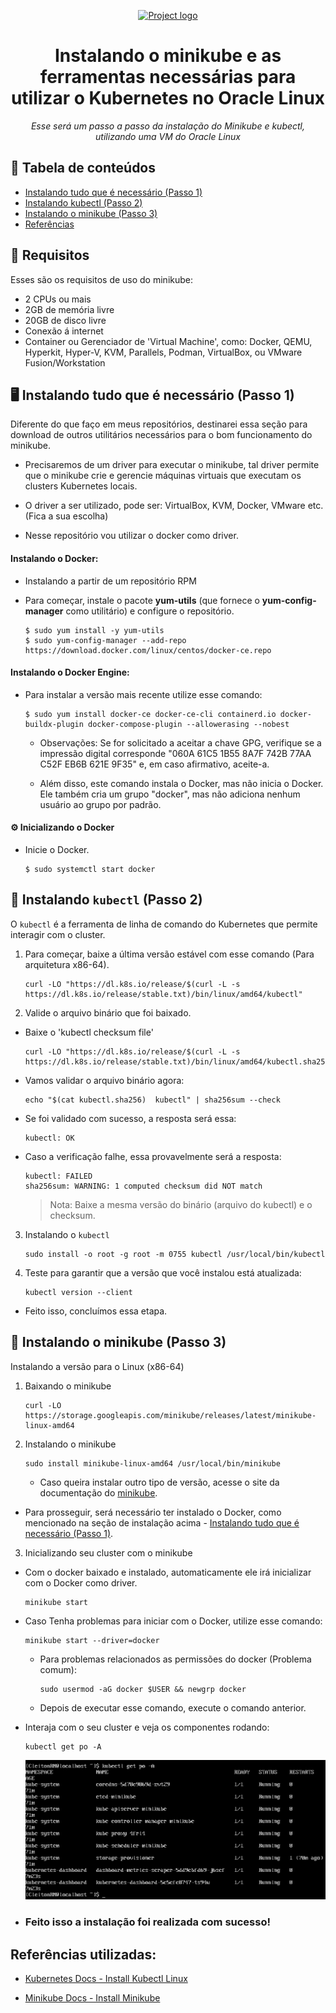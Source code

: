 
<p align="center">
  <a href="" rel="noopener">
 <img max-width=400px height=100px src="https://upload.wikimedia.org/wikipedia/commons/thumb/4/45/Logo_CompassoUOL_Positivo.png/1200px-Logo_CompassoUOL_Positivo.png" alt="Project logo"></a>
</p>

<h1 align="center">Instalando o minikube e as ferramentas necessárias para utilizar o Kubernetes no Oracle Linux</h1> 
<p align="center"><i>Esse será um passo a passo da instalação do Minikube e kubectl, utilizando uma VM do Oracle Linux</i></p>

## 📝 Tabela de conteúdos
- [Instalando tudo que é necessário (Passo 1)](#step1)
- [Instalando kubectl (Passo 2)](#step2)
- [ Instalando o minikube (Passo 3)](#step3)
- [Referências](#documentation)

## 📑 Requisitos
Esses são os requisitos de uso do minikube:
- 2 CPUs ou mais
- 2GB de memória livre
- 20GB de disco livre
- Conexão á internet
- Container ou Gerenciador de 'Virtual Machine', como: Docker, QEMU, Hyperkit, Hyper-V, KVM, Parallels, Podman, VirtualBox, ou VMware Fusion/Workstation

## 🖥️ Instalando tudo que é necessário (Passo 1)<a name = "step1"></a>

Diferente do que faço em meus repositórios, destinarei essa seção para download de outros utilitários necessários para o bom funcionamento do minikube.

- Precisaremos de um driver para executar o minikube, tal driver permite que o minikube crie e gerencie máquinas virtuais que executam os clusters Kubernetes locais. 

- O driver a ser utilizado, pode ser: VirtualBox, KVM, Docker, VMware etc. (Fica a sua escolha)

- Nesse repositório vou utilizar o docker como driver.

#### Instalando o Docker:

- Instalando a partir de um repositório RPM
- Para começar, instale o pacote **yum-utils** (que fornece o **yum-config-manager** como utilitário) e configure o repositório.

    ```
    $ sudo yum install -y yum-utils
    $ sudo yum-config-manager --add-repo https://download.docker.com/linux/centos/docker-ce.repo
    ```

#### Instalando o Docker Engine:

- Para instalar a versão mais recente utilize esse comando:

    ```
    $ sudo yum install docker-ce docker-ce-cli containerd.io docker-buildx-plugin docker-compose-plugin --allowerasing --nobest
    ```

    - Observações: Se for solicitado a aceitar a chave GPG, verifique se a impressão digital corresponde "060A 61C5 1B55 8A7F 742B 77AA C52F EB6B 621E 9F35" e, em caso afirmativo, aceite-a.
    
    - Além disso, este comando instala o Docker, mas não inicia o Docker. Ele também cria um grupo "docker", mas não adiciona nenhum usuário ao grupo por padrão.

#### ⚙️ Inicializando o Docker <a name = "step2"></a>

- Inicie o Docker.

    ```
    $ sudo systemctl start docker
    ```


## 🔽 Instalando `kubectl` (Passo 2)<a name = "step2"></a>

O `kubectl` é a ferramenta de linha de comando do Kubernetes que permite interagir com o cluster.

1. Para começar, baixe a última versão estável com esse comando (Para arquitetura x86-64).

    ```
    curl -LO "https://dl.k8s.io/release/$(curl -L -s https://dl.k8s.io/release/stable.txt)/bin/linux/amd64/kubectl"
    ```

2. Valide o arquivo binário que foi baixado.

- Baixe o 'kubectl checksum file'
    ```
    curl -LO "https://dl.k8s.io/release/$(curl -L -s https://dl.k8s.io/release/stable.txt)/bin/linux/amd64/kubectl.sha256"
    ```

- Vamos validar o arquivo binário agora:

    ```
    echo "$(cat kubectl.sha256)  kubectl" | sha256sum --check
    ```

- Se foi validado com sucesso, a resposta será essa:
    ```
    kubectl: OK
    ```

- Caso a verificação falhe, essa provavelmente será a resposta:
    ```
    kubectl: FAILED
    sha256sum: WARNING: 1 computed checksum did NOT match
    ```

    >Nota: Baixe a mesma versão do binário (arquivo do kubectl) e o checksum.

3. Instalando o `kubectl`

    ```
    sudo install -o root -g root -m 0755 kubectl /usr/local/bin/kubectl
    ```

4. Teste para garantir que a versão que você instalou está atualizada:

    ```
    kubectl version --client
    ```

- Feito isso, concluímos essa etapa.

## 🔽 Instalando o minikube (Passo 3)<a name = "step3"></a>
Instalando a versão para o Linux (x86-64)

1. Baixando o minikube

    ```
    curl -LO https://storage.googleapis.com/minikube/releases/latest/minikube-linux-amd64
    ```

2. Instalando o minikube

    ```
    sudo install minikube-linux-amd64 /usr/local/bin/minikube
    ```

    - Caso queira instalar outro tipo de versão, acesse o site da documentação do [minikube](https://minikube.sigs.k8s.io/docs/start/).

- Para prosseguir, será necessário ter instalado o Docker, como mencionado na seção de instalação acima - [Instalando tudo que é necessário (Passo 1)](#step1).

3. Inicializando seu cluster com o minikube

- Com o docker baixado e instalado, automaticamente ele irá inicializar com o Docker como driver.

    ```
    minikube start
    ```

- Caso Tenha problemas para iniciar com o Docker, utilize esse comando:

    ```
    minikube start --driver=docker
    ```

    - Para problemas relacionados as permissões do docker (Problema comum):

        ```
        sudo usermod -aG docker $USER && newgrp docker
        ```
    - Depois de executar esse comando, execute o comando anterior.

- Interaja com o seu cluster e veja os componentes rodando:

    ```
    kubectl get po -A
    ```

    <img src="./Screenshots/VerificandoComponentes-k8s.png" min-width="80%">
    
- ### Feito isso a instalação foi realizada com sucesso!

## Referências utilizadas:<a name="documentation"></a>
- [Kubernetes Docs - Install Kubectl Linux](https://kubernetes.io/docs/tasks/tools/install-kubectl-linux/)

- [Minikube Docs - Install Minikube](https://minikube.sigs.k8s.io/docs/start/)
